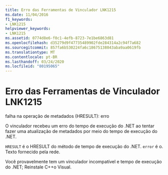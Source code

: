 ```yaml
---
title: Erro das Ferramentas de Vinculador LNK1215
ms.date: 11/04/2016
f1_keywords:
- LNK1215
helpviewer_keywords:
- LNK1215
ms.assetid: 0774d8e6-f0c1-4efb-8723-7e1be6863d81
ms.openlocfilehash: d35279d9f47735489902fde284314a2c94f7a682
ms.sourcegitcommit: 857fa6b530224fa6c18675138043aba9aa0619fb
ms.translationtype: MT
ms.contentlocale: pt-BR
ms.lasthandoff: 03/24/2020
ms.locfileid: "80195065"
---
```

# <a name="linker-tools-error-lnk1215"></a>Erro das Ferramentas de Vinculador LNK1215

falha na operação de metadados (HRESULT): erro

O vinculador recebeu um erro do tempo de execução do .NET ao tentar fazer uma atualização de metadados por meio do tempo de execução do .NET.

`HRESULT` é o HRESULT do método de tempo de execução do .NET. `error` é o. Texto fornecido pela rede.

Você provavelmente tem um vinculador incompatível e tempo de execução do .NET; Reinstale C++o Visual.
